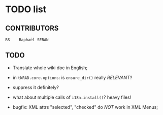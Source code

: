 <!-- encoding: UTF-8 -->

# TODO list

## CONTRIBUTORS

    RS    Raphaël SEBAN

## TODO

* Translate whole wiki doc in English;

* in `tkRAD.core.options`: is `ensure_dir()` really *RELEVANT*?

* suppress it definitely?

* what about multiple calls of `i18n.install()`? heavy files!

* bugfix: XML attrs "selected", "checked" do *NOT* work in XML Menus;

